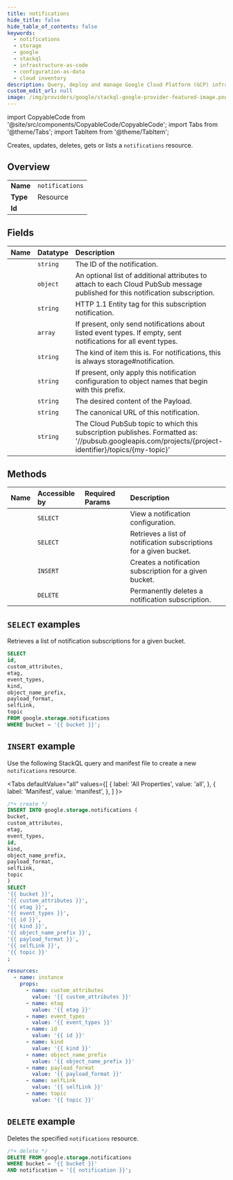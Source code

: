 ```yaml
---
title: notifications
hide_title: false
hide_table_of_contents: false
keywords:
  - notifications
  - storage
  - google
  - stackql
  - infrastructure-as-code
  - configuration-as-data
  - cloud inventory
description: Query, deploy and manage Google Cloud Platform (GCP) infrastructure and resources using SQL
custom_edit_url: null
image: /img/providers/google/stackql-google-provider-featured-image.png
---
```


import CopyableCode from '@site/src/components/CopyableCode/CopyableCode';
import Tabs from '@theme/Tabs';
import TabItem from '@theme/TabItem';

Creates, updates, deletes, gets or lists a <code>notifications</code> resource.

## Overview
<table><tbody>
<tr><td><b>Name</b></td><td><code>notifications</code></td></tr>
<tr><td><b>Type</b></td><td>Resource</td></tr>
<tr><td><b>Id</b></td><td><CopyableCode code="google.storage.notifications" /></td></tr>
</tbody></table>

## Fields
| Name | Datatype | Description |
|:-----|:---------|:------------|
| <CopyableCode code="id" /> | `string` | The ID of the notification. |
| <CopyableCode code="custom_attributes" /> | `object` | An optional list of additional attributes to attach to each Cloud PubSub message published for this notification subscription. |
| <CopyableCode code="etag" /> | `string` | HTTP 1.1 Entity tag for this subscription notification. |
| <CopyableCode code="event_types" /> | `array` | If present, only send notifications about listed event types. If empty, sent notifications for all event types. |
| <CopyableCode code="kind" /> | `string` | The kind of item this is. For notifications, this is always storage#notification. |
| <CopyableCode code="object_name_prefix" /> | `string` | If present, only apply this notification configuration to object names that begin with this prefix. |
| <CopyableCode code="payload_format" /> | `string` | The desired content of the Payload. |
| <CopyableCode code="selfLink" /> | `string` | The canonical URL of this notification. |
| <CopyableCode code="topic" /> | `string` | The Cloud PubSub topic to which this subscription publishes. Formatted as: '//pubsub.googleapis.com/projects/{project-identifier}/topics/{my-topic}' |

## Methods
| Name | Accessible by | Required Params | Description |
|:-----|:--------------|:----------------|:------------|
| <CopyableCode code="get" /> | `SELECT` | <CopyableCode code="bucket, notification" /> | View a notification configuration. |
| <CopyableCode code="list" /> | `SELECT` | <CopyableCode code="bucket" /> | Retrieves a list of notification subscriptions for a given bucket. |
| <CopyableCode code="insert" /> | `INSERT` | <CopyableCode code="bucket" /> | Creates a notification subscription for a given bucket. |
| <CopyableCode code="delete" /> | `DELETE` | <CopyableCode code="bucket, notification" /> | Permanently deletes a notification subscription. |

## `SELECT` examples

Retrieves a list of notification subscriptions for a given bucket.

```sql
SELECT
id,
custom_attributes,
etag,
event_types,
kind,
object_name_prefix,
payload_format,
selfLink,
topic
FROM google.storage.notifications
WHERE bucket = '{{ bucket }}'; 
```

## `INSERT` example

Use the following StackQL query and manifest file to create a new <code>notifications</code> resource.

<Tabs
    defaultValue="all"
    values={[
        { label: 'All Properties', value: 'all', },
        { label: 'Manifest', value: 'manifest', },
    ]
}>
<TabItem value="all">

```sql
/*+ create */
INSERT INTO google.storage.notifications (
bucket,
custom_attributes,
etag,
event_types,
id,
kind,
object_name_prefix,
payload_format,
selfLink,
topic
)
SELECT 
'{{ bucket }}',
'{{ custom_attributes }}',
'{{ etag }}',
'{{ event_types }}',
'{{ id }}',
'{{ kind }}',
'{{ object_name_prefix }}',
'{{ payload_format }}',
'{{ selfLink }}',
'{{ topic }}'
;
```
</TabItem>
<TabItem value="manifest">

```yaml
resources:
  - name: instance
    props:
      - name: custom_attributes
        value: '{{ custom_attributes }}'
      - name: etag
        value: '{{ etag }}'
      - name: event_types
        value: '{{ event_types }}'
      - name: id
        value: '{{ id }}'
      - name: kind
        value: '{{ kind }}'
      - name: object_name_prefix
        value: '{{ object_name_prefix }}'
      - name: payload_format
        value: '{{ payload_format }}'
      - name: selfLink
        value: '{{ selfLink }}'
      - name: topic
        value: '{{ topic }}'

```
</TabItem>
</Tabs>

## `DELETE` example

Deletes the specified <code>notifications</code> resource.

```sql
/*+ delete */
DELETE FROM google.storage.notifications
WHERE bucket = '{{ bucket }}'
AND notification = '{{ notification }}';
```
